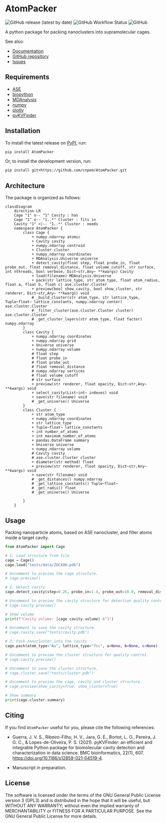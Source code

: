 # AtomPacker

![GitHub release (latest by date)](https://img.shields.io/github/v/release/cnpem/AtomPacker)
![GitHub Workflow Status](https://img.shields.io/github/actions/workflow/status/cnpem/AtomPacker/testing.yml?label=testing)
![GitHub](https://img.shields.io/github/license/cnpem/AtomPacker)

A python package for packing nanoclusters into supramolecular cages.

See also:

- [Documentation](https://cnpem.github.io/AtomPacker/)
- [GitHub repository](https://github.com/cnpem/AtomPacker/)
- [Issues](https://github.com/cnpem/AtomPacker/issues)

## Requirements

- [ASE](https://pypi.org/project/ase)
- [biopython](https://pypi.org/project/biopython)
- [MDAnalysis](https://pypi.org/project/MDAnalysis)
- [numpy](https://pypi.org/project/numpy)
- [plotly](https://pypi.org/project/plotly)
- [pyKVFinder](https://pypi.org/project/pyKVFinder)

## Installation

To install the latest release on [PyPI](https://pypi.org/project/AtomPacker/), run:

```bash
pip install AtomPacker
```

Or, to install the development version, run:

```bash
pip install git+https://github.com/cnpem/AtomPacker.git
```

## Architecture

The package is organized as follows:

```mermaid
classDiagram
    direction LR
    Cage "1" o-- "1" Cavity : has
    Cage "1" o-- "1..*" Cluster : fits in
    Cavity "1" <|-- "1..*" Cluster : needs
    namespace AtomPacker {
        class Cage {
            + numpy.ndarray atomic
            + Cavity cavity
            + numpy.ndarray centroid
            + Cluster cluster
            + numpy.ndarray coordinates
            + MDAnalysis.Universe universe
            + detect_cavity(float step, float probe_in, float probe_out, float removal_distance, float volume_cutoff, str surface, int nthreads, bool verbose, Dict~str,Any~ **kwargs) Cavity
            + load(filename) MDAnalysis.Universe
            + pack(str lattice_type, str atom_type, float atom_radius, float a, float b, float c) ase.cluster.Cluster
            + preview(bool show_cavity, bool show_cluster, str renderer, Dict~str,Any~ **kwargs) void
            # _build_cluster(str atom_type, str lattice_type, Tuple~float~ lattice_constants, numpy.ndarray center) ase.cluster.Cluster
            # _filter_cluster(ase.cluster.Cluster cluster) ase.cluster.Cluster
            # _get_cluster_layers(str atom_type, float factor) numpy.ndarray            
        }
        class Cavity {
            + numpy.ndarray coordinates
            + numpy.ndarray grid
            + Universe universe
            + numpy.ndarray volume
            # float step
            # float probe_in
            # float probe_out
            # float removal_distance
            # numpy.ndarray vertices
            # float volume_cutoff
            # str surface
            + preview(str renderer, float opacity, Dict~str,Any~ **kwargs) void
            + select_cavity(List~int~ indexes) void
            + save(str filename) void
            # _get_universe() Universe
        }
        class Cluster {
            + str atom_type
            + numpy.ndarray coordinates
            + str lattice_type
            + Tuple~float~ lattice_constants
            + int number_of_atoms
            + int maximum_number_of_atoms
            + pandas.DataFrame summary
            + Universe universe
            + numpy.ndarray volume
            # Cavity cavity
            # ase.cluster.Cluster cluster
            + diameter(str method) float
            + preview(str renderer, float opacity, Dict~str,Any~ **kwargs) void
            + save(str filename) void
            # _get_distances() numpy.ndarray
            # _get_lattice_constants() Tuple~float~
            # _get_radii() float
            # _get_universe() Universe
            
        }
    }
```

## Usage

Packing nanoparticle atoms, based on ASE nanocluster, and filter atoms inside a target cavity.

```python
from AtomPacker import Cage

# 1: Load structure from file
cage = Cage()
cage.load("tests/data/ZOCXOH.pdb")

# Uncomment to preview the cage structure.
# cage.preview()

# 2: Detect cavity
cage.detect_cavity(step=0.25, probe_in=1.4, probe_out=10.0, removal_distance=1.0, volume_cutoff=5.0)

# Uncomment to preview the cavity structure for detection quality control.
# cage.cavity.preview()

# Show volume
print(f"Cavity volume: {cage.cavity.volume} A^3")

# Uncomment to save the cavity structure.
# cage.cavity.save("tests/cavity.pdb")

# 3: Pack nanocluster into the cavity
cage.pack(atom_type="Au", lattice_type="fcc", a=None, b=None, c=None)

# Uncomment to preview the cluster structure for quality control.
# cage.cavity.preview()

# Uncomment to save the cluster structure.
# cage.cluster.save("tests/cluster.pdb")

# Uncomment to preview the cage, cavity and cluster structure.
# cage.preview(show_cavity=True, show_cluster=True)

# Show summary
print(cage.cluster.summary)
```

## Citing

If you find `AtomPacker` useful for you, please cite the following references:

- Guerra, J. V. S., Ribeiro-Filho, H. V., Jara, G. E., Bortot, L. O., Pereira, J. G. C., & Lopes-de-Oliveira, P. S. (2021). pyKVFinder: an efficient and integrable Python package for biomolecular cavity detection and characterization in data science. BMC bioinformatics, 22(1), 607. https://doi.org/10.1186/s12859-021-04519-4.

- Manuscript in preparation.

## License

The software is licensed under the terms of the GNU General Public License version 3 (GPL3) and is distributed in the hope that it will be useful, but WITHOUT ANY WARRANTY; without even the implied warranty of MERCHANTABILITY or FITNESS FOR A PARTICULAR PURPOSE. See the GNU General Public License for more details.

